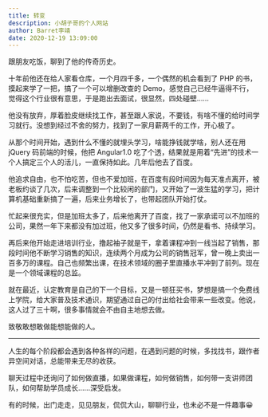 ```yaml
---
title: 转变
description: 小胡子哥的个人网站
author: Barret李靖
date: 2020-12-19 13:09:00
---
```

跟朋友吃饭，聊到了他的传奇历史。


十年前他还在给人家看仓库，一个月四千多，一个偶然的机会看到了 PHP 的书，摸起来学了一把，搞了一个可以增删改查的 Demo，感觉自己已经牛逼得不行，觉得这个行业很有意思，于是跑出去面试，很显然，四处碰壁……


他没有放弃，厚着脸皮继续找工作，甚至跟人家说，不要钱，有啥不懂的给时间学习就行。没想到经过不舍的努力，找到了一家月薪两千的工作，开心极了。


从那个时间开始，遇到什么不懂的就埋头学习，啥能挣钱就学啥，别人还在用 jQuery 码前端的时候，他把 Angular1.0 吃了个透，结果就是用着“先进”的技术一个人搞定三个人的活儿，一直保持如此。几年后他去了百度。


他追求自由，也不怕吃苦，但也不爱加班，在百度有段时间因为每天准点离开，被老板约谈了几次，后来调整到一个比较闲的部门，又开始了一波生猛的学习，把计算机基础重新搞了一遍，后来业务增长了，也带起团队开始打仗。


忙起来很充实，但是加班太多了，后来他离开了百度，找了一家承诺可以不加班的公司，果然一年下来都没有加过班，他又多了很多时间，仍然是看书、持续学习。


再后来他开始走进培训行业，撸起袖子就是干，拿着课程冲到一线当起了销售，那段时间他不断学习销售的知识，连续两个月成为公司的销售冠军，曾一晚上卖出一百多万的课程。自己也频繁出课，在技术领域的圈子里直播水平冲到了前列。现在是一个领域课程的总监。


就在最近，认定教育是自己的下一个目标，又是一顿狂买书，梦想是搞一个免费线上学院，给大家普及技术通识，期望通过自己的付出给社会带来一些改变。他说，这人过了三十啊，很多事情就会不由自主地想去做。


致敬敢想敢做能想能做的人。


---



人生的每个阶段都会遇到各种各样的问题，在遇到问题的时候，多找找书，跟作者异空间对话，总能带来无尽的收获。


聊天过程中还询问了如何做直播，如果做课程，如何做销售，如何带一支讲师团队，如何帮助学员成长……深受启发。


有的时候，出门走走，见见朋友，侃侃大山，聊聊行业，也未必不是一件趣事😀